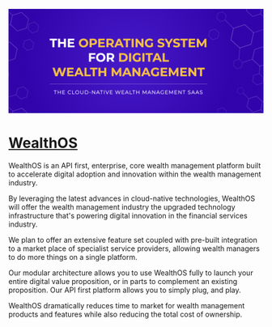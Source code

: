 [![Visit WealthOS](imagePreview.png)](https://wealthos.cloud)

# [WealthOS](https://wealthos.cloud)

WealthOS is an API first, enterprise, core wealth management platform built to accelerate digital adoption and innovation within the wealth management industry.

By leveraging the latest advances in cloud-native technologies, WealthOS will offer the wealth management industry the upgraded technology infrastructure that's powering digital innovation in the financial services industry.

We plan to offer an extensive feature set coupled with pre-built integration to a market place of specialist service providers, allowing wealth managers to do more things on a single platform.

Our modular architecture allows you to use WealthOS fully to launch your entire digital value proposition, or in parts to complement an existing proposition. Our API first platform allows you to simply plug, and play.

 WealthOS dramatically reduces time to market for wealth management products and features while also reducing the total cost of ownership.

